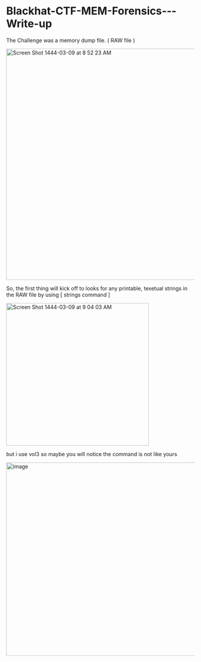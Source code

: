 # Blackhat-CTF-MEM-Forensics---Write-up

The Challenge was a memory dump file. ( RAW file )

<img width="618" alt="Screen Shot 1444-03-09 at 8 52 23 AM" src="https://user-images.githubusercontent.com/114960489/193990638-37bb40ba-c1b6-47bf-9993-6ce71c04eb23.png">



So, the first thing will kick off to looks for any printable, texetual strings in the RAW file by using [ strings command ] 

<img width="381" alt="Screen Shot 1444-03-09 at 9 04 03 AM" src="https://user-images.githubusercontent.com/114960489/193992080-060da278-e925-4064-b91f-c9265f0b2bfc.png">


but i use vol3 so maybe you will notice the command is not like yours



<img width="517" alt="image" src="https://user-images.githubusercontent.com/114960489/193988727-e38be489-d99a-4009-903d-a639ef23c266.png">
